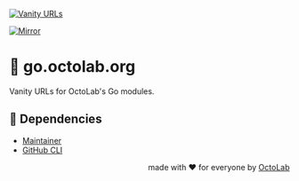 [![Vanity URLs][social.preview]][preview.config]

[![Mirror][mirror.icon]][mirror.page]

# 🤴 go.octolab.org

Vanity URLs for OctoLab's Go modules.

## 🔗 Dependencies

- [Maintainer](https://maintainer.octolab.org/)
- [GitHub CLI](https://cli.github.com/)

<p align="right">made with ❤️ for everyone by <a href="https://www.octolab.org/">OctoLab</a></p>

[social.preview]:   https://cdn.octolab.org/socialify/vanity.png
[preview.config]:   https://socialify.git.ci/octomation/vanity?description=1&font=Raleway&language=1&name=1&owner=1&pattern=Circuit%20Board&theme=Light
[preview.fallback]: https://socialify.git.ci/octomation/vanity/image?description=1&font=Raleway&language=1&name=1&owner=1&pattern=Circuit%20Board&theme=Light

[mirror.page]:      https://bitbucket.org/kamilsk/vanity
[mirror.icon]:      https://img.shields.io/badge/mirror-bitbucket-blue
